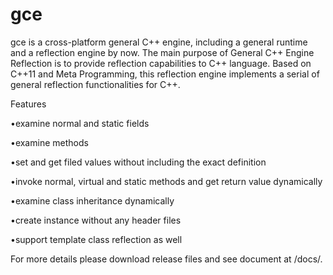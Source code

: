 # gce
gce is a cross-platform general C++ engine, including a general runtime and a reflection engine by now. The main purpose of General C++ Engine Reflection is to provide reflection capabilities to C++ language. Based on C++11 and Meta Programming, this reflection engine implements a serial of general reflection functionalities for C++.

Features

•examine normal and static fields

•examine methods

•set and get filed values without including the exact definition

•invoke normal, virtual and static methods and get return value dynamically

•examine class inheritance dynamically

•create instance without any header files

•support template class reflection as well

For more details please download release files and see document at /docs/.
